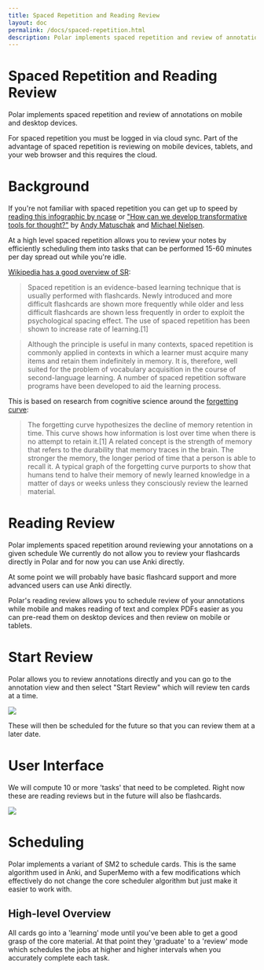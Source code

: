```yaml
---
title: Spaced Repetition and Reading Review
layout: doc
permalink: /docs/spaced-repetition.html
description: Polar implements spaced repetition and review of annotations on mobile and desktop devices. 
---
```


# Spaced Repetition and Reading Review

Polar implements spaced repetition and review of annotations on mobile and desktop devices.

For spaced repetition you must be logged in via cloud sync.  Part of the advantage of spaced repetition is reviewing
on mobile devices, tablets, and your web browser and this requires the cloud.

# Background

If you're not familiar with spaced repetition you can get up to speed by [reading this infographic by ncase](https://ncase.me/remember/) or
["How can we develop transformative tools for thought?"](https://numinous.productions/ttft/) by [Andy Matuschak](https://andymatuschak.org) and [Michael Nielsen](http://michaelnielsen.org/).

At a high level spaced repetition allows you to review your notes by efficiently scheduling them into tasks that can be
performed 15-60 minutes per day spread out while you're idle.

[Wikipedia has a good overview of SR](https://en.wikipedia.org/wiki/Spaced_repetition):

> Spaced repetition is an evidence-based learning technique that is usually performed with flashcards. Newly introduced and more difficult flashcards are shown more frequently while older and less difficult flashcards are shown less frequently in order to exploit the psychological spacing effect. The use of spaced repetition has been shown to increase rate of learning.[1]
  
> Although the principle is useful in many contexts, spaced repetition is commonly applied in contexts in which a learner must acquire many items and retain them indefinitely in memory. It is, therefore, well suited for the problem of vocabulary acquisition in the course of second-language learning. A number of spaced repetition software programs have been developed to aid the learning process.

This is based on research from cognitive science around the [forgetting curve](https://en.wikipedia.org/wiki/Forgetting_curve):

> The forgetting curve hypothesizes the decline of memory retention in time. This curve shows how information is lost
over time when there is no attempt to retain it.[1] A related concept is the strength of memory that refers to the
durability that memory traces in the brain. The stronger the memory, the longer period of time that a person is able to
recall it. A typical graph of the forgetting curve purports to show that humans tend to halve their memory of newly
learned knowledge in a matter of days or weeks unless they consciously review the learned material.

# Reading Review

Polar implements spaced repetition around reviewing your annotations on a given schedule  We currently do not allow you 
to review your flashcards directly in Polar and for now you can use Anki directly.

At some point we will probably have basic flashcard support and more advanced users can use Anki directly.

Polar's reading review allows you to schedule review of your annotations while mobile and makes reading of text and 
complex PDFs easier as you can pre-read them on desktop devices and then review on mobile or tablets.

# Start Review

Polar allows you to review annotations directly and you can go to the annotation view and then select "Start Review"
which will review ten cards at a time.   

<p class="text-center">
<img class="img-fluid border" src="https://i.imgur.com/FNEYGTj.png">
</p>

These will then be scheduled for the future so that you can review them at a later date.

# User Interface

We will compute 10 or more 'tasks' that need to be completed.  Right now these are reading reviews but in the future
will also be flashcards.

<p class="text-center">
<img class="img-fluid border" src="https://i.imgur.com/BKkEVKl.png">
</p>

# Scheduling 

Polar implements a variant of SM2 to schedule cards. This is the same algorithm used in Anki, and SuperMemo with a few 
modifications which effectively do not change the core scheduler algorithm but just make it easier to work with.

## High-level Overview

All cards go into a 'learning' mode until you've been able to get a good grasp of the core material.  At that point they
'graduate' to a 'review' mode which schedules the jobs at higher and higher intervals when you accurately complete each 
task.

<!--
FIXME: 
 - how to 'install' the mobile app
 - lapses
 - intervals for the learning stage
 - example of delays
 - graph of the forgetting curve  
-->
